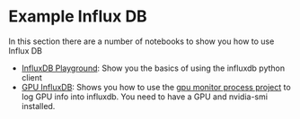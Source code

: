 # Example Influx DB
In this section there are a number of notebooks to show you how to use Influx DB

* [InfluxDB Playground](InfluxDBPlayground.ipynb): Show you the basics of using the influxdb python client
* [GPU InfluxDB](GPUInfluxDB.ipynb): Shows you how to use the [gpu monitor process project](https://github.com/msalvaris/gpu_monitor) to log GPU info into influxdb. You need to have a GPU and nvidia-smi installed. 
